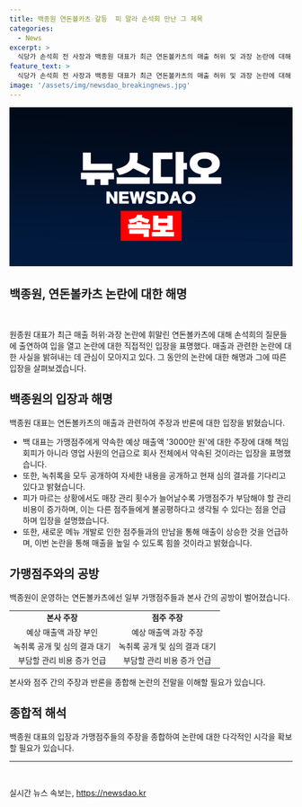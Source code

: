 ```yaml
---
title: 백종원 연돈볼카츠 갈등  피 말라 손석희 만난 그 제목
categories:
  - News
excerpt: >
  식당가 손석희 전 사장과 백종원 대표가 최근 연돈볼카츠의 매출 허위 및 과장 논란에 대해 토론했다. 백종원은 매출액 주장에 대해 책임 회피가 아닌 영업 활성화를 위한 말이라며 녹취록 공개를 요구하고 있다. 가맹점 관리 비용 증가와 신메뉴 개발로 점주들과 만남을 갖고 논의했다고 밝히며, 황망한 모습을 사과하고 매출 증가를 위해 노력하겠다고 공언했다. 연돈볼카츠 가맹점주들과 본사 간 예상 매출액 과장 논란이 벌어지고 있으며, 본사는 해당 의혹을 부인하고 있다.
feature_text: >
  식당가 손석희 전 사장과 백종원 대표가 최근 연돈볼카츠의 매출 허위 및 과장 논란에 대해 토론했다. 백종원은 매출액 주장에 대해 책임 회피가 아닌 영업 활성화를 위한 말이라며 녹취록 공개를 요구하고 있다. 가맹점 관리 비용 증가와 신메뉴 개발로 점주들과 만남을 갖고 논의했다고 밝히며, 황망한 모습을 사과하고 매출 증가를 위해 노력하겠다고 공언했다. 연돈볼카츠 가맹점주들과 본사 간 예상 매출액 과장 논란이 벌어지고 있으며, 본사는 해당 의혹을 부인하고 있다.
image: '/assets/img/newsdao_breakingnews.jpg'
---
```


<p><img src="/assets/img/newsdao_breakingnews.jpg" alt="ontimetimes 속보" /></p>

<h2 data-ke-size="size26">백종원, 연돈볼카츠 논란에 대한 해명</h2>

<p data-ke-size="size16">&nbsp;</p>

<p>원종원 대표가 최근 매출 허위·과장 논란에 휘말린 연돈볼카츠에 대해 손석희의 질문들에 출연하여 입을 열고 논란에 대한 직접적인 입장을 표명했다. 매출과 관련한 논란에 대한 사실을 밝혀내는 데 관심이 모아지고 있다. 그 동안의 논란에 대한 해명과 그에 따른 입장을 살펴보겠습니다.</p></p>

<h2 data-ke-size="size24">백종원의 입장과 해명</h2>

<p data-ke-size="size16">백종원 대표는 연돈볼카츠의 매출과 관련하여 주장과 반론에 대한 입장을 밝혔습니다.</p>

<ul>
<li>백 대표는 가맹점주에게 약속한 예상 매출액 '3000만 원'에 대한 주장에 대해 책임 회피가 아니라 영업 사원의 언급으로 회사 전체에서 약속된 것이라는 입장을 표명했습니다.</li>
<li>또한, 녹취록을 모두 공개하여 자세한 내용을 공개하고 현재 심의 결과를 기다리고 있다고 밝혔습니다.</li>
<li>피가 마르는 상황에서도 매장 관리 횟수가 늘어날수록 가맹점주가 부담해야 할 관리 비용이 증가하며, 이는 다른 점주들에게 불공평하다고 생각될 수 있다는 점을 언급하며 입장을 설명했습니다.</li>
<li>또한, 새로운 메뉴 개발로 인한 점주들과의 만남을 통해 매출이 상승한 것을 언급하며, 이번 논란을 통해 매출을 높일 수 있도록 힘쓸 것이라고 밝혔습니다.</li>
</ul>

<h2 data-ke-size="size24">가맹점주와의 공방</h2>

<p data-ke-size="size16">백종원이 운영하는 연돈볼카츠에선 일부 가맹점주들과 본사 간의 공방이 벌어졌습니다.</p>

<table>
<tbody>
<tr>
<td style="text-align: center; height: 17px;"><b>본사 주장</b></td>
<td style="text-align: center; height: 17px;"><b>점주 주장</b></td>
</tr>
<tr>
<td style="text-align: center; height: 17px;">예상 매출액 과장 부인</td>
<td style="text-align: center; height: 17px;">예상 매출액 과장 주장</td>
</tr>
<tr>
<td style="text-align: center; height: 17px;">녹취록 공개 및 심의 결과 대기</td>
<td style="text-align: center; height: 17px;">녹취록 공개 및 심의 결과 대기</td>
</tr>
<tr>
<td style="text-align: center; height: 17px;">부담할 관리 비용 증가 언급</td>
<td style="text-align: center; height: 17px;">부담할 관리 비용 증가 언급</td>
</tr>
</tbody>
</table>

<p data-ke-size="size16">본사와 점주 간의 주장과 반론을 종합해 논란의 전말을 이해할 필요가 있습니다.</p>

<h2 data-ke-size="size24">종합적 해석</h2>

<p data-ke-size="size16">백종원 대표의 입장과 가맹점주들의 주장을 종합하여 논란에 대한 다각적인 시각을 확보할 필요가 있습니다.</p>

<hr>

<p data-ke-size="size16">&nbsp;</p>
실시간 뉴스 속보는, <a href="https://newsdao.kr" rel="dofollow">https://newsdao.kr</a>


